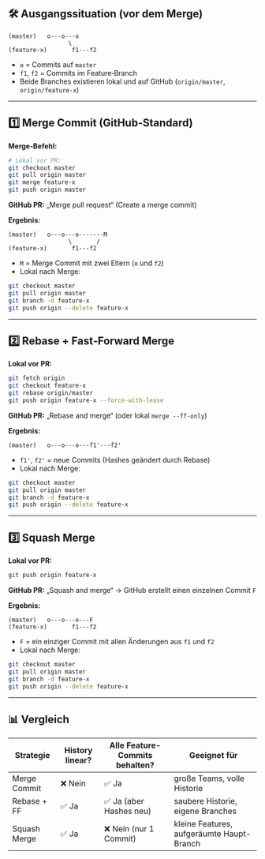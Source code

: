 ## 🛠 Ausgangssituation (vor dem Merge)

```
(master)   o---o---o
                 \
(feature-x)       f1---f2
```

* `o` = Commits auf `master`
* `f1`, `f2` = Commits im Feature‑Branch
* Beide Branches existieren lokal und auf GitHub (`origin/master`, `origin/feature-x`)

---

## 1️⃣ Merge Commit (GitHub‑Standard)

**Merge‑Befehl:**

```bash
# Lokal vor PR:
git checkout master
git pull origin master
git merge feature-x
git push origin master
```

**GitHub PR:** „Merge pull request“ (Create a merge commit)

**Ergebnis:**

```
(master)   o---o---o-------M
                 \       /
(feature-x)       f1---f2
```

* `M` = Merge Commit mit zwei Eltern (`o` und `f2`)
* Lokal nach Merge:

```bash
git checkout master
git pull origin master
git branch -d feature-x
git push origin --delete feature-x
```

---

## 2️⃣ Rebase + Fast‑Forward Merge

**Lokal vor PR:**

```bash
git fetch origin
git checkout feature-x
git rebase origin/master
git push origin feature-x --force-with-lease
```

**GitHub PR:** „Rebase and merge“ (oder lokal `merge --ff-only`)

**Ergebnis:**

```
(master)   o---o---o---f1'---f2'
```

* `f1'`, `f2'` = neue Commits (Hashes geändert durch Rebase)
* Lokal nach Merge:

```bash
git checkout master
git pull origin master
git branch -d feature-x
git push origin --delete feature-x
```

---

## 3️⃣ Squash Merge

**Lokal vor PR:**

```bash
git push origin feature-x
```

**GitHub PR:** „Squash and merge“ → GitHub erstellt einen einzelnen Commit `F`

**Ergebnis:**

```
(master)   o---o---o---F
(feature-x)       f1---f2
```

* `F` = ein einziger Commit mit allen Änderungen aus `f1` und `f2`
* Lokal nach Merge:

```bash
git checkout master
git pull origin master
git branch -d feature-x
git push origin --delete feature-x
```

---

## 📊 Vergleich

| Strategie    | History linear? | Alle Feature-Commits behalten? | Geeignet für                              |
| ------------ | --------------- | ------------------------------ | ----------------------------------------- |
| Merge Commit | ❌ Nein          | ✅ Ja                           | große Teams, volle Historie               |
| Rebase + FF  | ✅ Ja            | ✅ Ja (aber Hashes neu)         | saubere Historie, eigene Branches         |
| Squash Merge | ✅ Ja            | ❌ Nein (nur 1 Commit)          | kleine Features, aufgeräumte Haupt-Branch |

